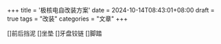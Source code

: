 +++
title = '极核电自改装方案'
date = 2024-10-14T08:43:01+08:00
draft = true
tags = "改装"
categories = "文章"
+++

[]前后挡泥
[]坐垫
[]牙盘铰链
[]脚踏

